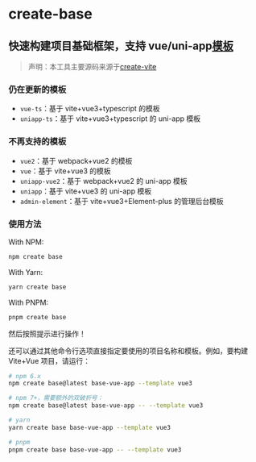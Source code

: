 # create-base

## 快速构建项目基础框架，支持 vue/uni-app[模板](#当前支持的模板)

> 声明：本工具主要源码来源于[create-vite](https://github.com/vitejs/vite/tree/main/packages/create-vite)

### 仍在更新的模板

- `vue-ts`：基于 vite+vue3+typescript 的模板
- `uniapp-ts`：基于 vite+vue3+typescript 的 uni-app 模板

### 不再支持的模板

- `vue2`：基于 webpack+vue2 的模板
- `vue`：基于 vite+vue3 的模板
- `uniapp-vue2`：基于 webpack+vue2 的 uni-app 模板
- `uniapp`：基于 vite+vue3 的 uni-app 模板
- `admin-element`：基于 vite+vue3+Element-plus 的管理后台模板

### 使用方法

With NPM:

```bash
npm create base
```

With Yarn:

```bash
yarn create base
```

With PNPM:

```bash
pnpm create base
```

然后按照提示进行操作！

还可以通过其他命令行选项直接指定要使用的项目名称和模板。例如，要构建 Vite+Vue 项目，请运行：

```bash
# npm 6.x
npm create base@latest base-vue-app --template vue3

# npm 7+，需要额外的双破折号：
npm create base@latest base-vue-app -- --template vue3

# yarn
yarn create base base-vue-app --template vue3

# pnpm
pnpm create base base-vue-app -- --template vue3
```
